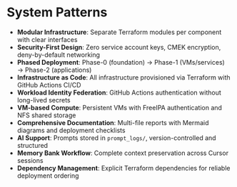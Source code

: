 # System Patterns

- **Modular Infrastructure**: Separate Terraform modules per component with clear interfaces
- **Security-First Design**: Zero service account keys, CMEK encryption, deny-by-default networking
- **Phased Deployment**: Phase-0 (foundation) → Phase-1 (VMs/services) → Phase-2 (applications)
- **Infrastructure as Code**: All infrastructure provisioned via Terraform with GitHub Actions CI/CD
- **Workload Identity Federation**: GitHub Actions authentication without long-lived secrets
- **VM-based Compute**: Persistent VMs with FreeIPA authentication and NFS shared storage
- **Comprehensive Documentation**: Multi-file reports with Mermaid diagrams and deployment checklists
- **AI Support**: Prompts stored in `prompt_logs/`, version-controlled and structured
- **Memory Bank Workflow**: Complete context preservation across Cursor sessions
- **Dependency Management**: Explicit Terraform dependencies for reliable deployment ordering

